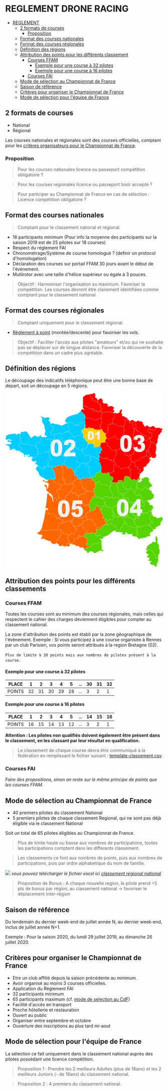 # REGLEMENT DRONE RACING

<!-- TOC -->

- [REGLEMENT](#reglement)
  - [2 formats de courses](#2-formats-de-courses)
    - [Proposition](#proposition)
  - [Format des courses nationales](#format-des-courses-nationale)
  - [Format des courses régionales](#format-des-courses-régionale)
  - [Définition des régions](#définition-des-régions)
  - [Attribution des points pour les différents classement](#attribution-des-points-pour-les-différents-classement)
    - [Courses FFAM](#courses-ffam)
      - [Exemple pour une course à 32 pilotes](#exemple-pour-une-course-à-32-pilotes)
      - [Exemple pour une course à 16 pilotes](#exemple-pour-une-course-à-16-pilotes)
    - [Courses FAI](#courses-fai)
  - [Mode de sélection au Championnat de France](#mode-de-sélection-au-championnat-de-france)
  - [Saison de référence](#saison-de-référence)
  - [Critères pour organiser le Championnat de France](#critères-pour-organiser-le-championnat-de-france)
  - [Mode de sélection pour l'équipe de France](#mode-de-sélection-pour-léquipe-de-france)

<!-- /TOC -->

## 2 formats de courses

- National
- Régional

Les courses nationales et régionales sont des courses officielles, comptant pour les [critères organisateurs pour le Championnat de France](#critere-pour-organiser-le-championnat-de-france).

### Proposition

> Pour les courses nationales licence ou passeport compétition obligatoire ?

> Pour les courses regionales licence ou passeport loisir accepté ?

> Pour participer au Championnat de France en cas de sélection : Licence compétition obligatoire ?

## Format des courses nationales

> Comptant pour le classement national et régional.

- 16 participants minimum (Pour info la moyenne des participants sur la saison 2019 est de 25 pilotes sur 18 courses)
-	Respect du réglement FAI
-	Chronométrage/Système de course homologué ? (definir un protocol d'homologation)
- Déclaration des courses sur portail FFAM 30 jours avant le début de l'évènement.
- Mutlirotor avec une taille d'hélice supérieur ou égale à 3 pouces.

> Objectif : Harmoniser l'organisation au maximum. Favoriser la compétition. Les courses devront être clairement identifiées comme comptant pour le classement national.

## Format des courses régionales

> Comptant uniquement pour le classement régional.

-	[Règlement à point](reglement-a-point.md) (montée/descente) pour favoriser les vols.

> Objectif : Faciliter l'accès aux pilotes "amateurs" et/ou qui ne souhaite pas se déplacer sur de longue distance. Favoriser la découverte de la compétition dans un cadre plus agréable.

## Définition des régions

Le découpage des indicatifs téléphonique peut être une bonne base de départ, soit un découpage en 5 régions.

![](images/decoupage-regional.png)

## Attribution des points pour les différents classements

### Courses FFAM

Toutes les courses sont au minimum des courses régionales, mais celles qui respectent le cahier des charges deviennent éligibles pour compter au classement national.

La zone d'attribution des points est établi par la zone géographique de l'évènement. Exemple : Si vous participez à une course organisée à Rennes par un club Parisien, vos points seront attribués à la region Bretagne (02).

```Plus de limite à 20 points mais aux nombres de pilotes présent à la course.```

#### Exemple pour une course à 32 pilotes

PLACE | 1 | 2 | 3 | 4 | 5 | ... | 30 | 31 | 32
-- | -- | -- | -- | -- | -- | -- | -- | -- | --
POINTS | 32 | 31 | 30 | 29| 28 | ... | 3 | 2 | 1

#### Exemple pour une course à 16 pilotes

PLACE | 1 | 2 | 3 | 4 | 5 | ... | 14 | 15 | 16
-- | -- | -- | -- | -- | -- | -- | -- | -- | --
POINTS | 16 | 15 | 14 | 13| 12 | ... | 3 | 2 | 1

**Attention : Les pilotes non qualifiés doivent également être présent dans le classement, en les classant par leur résultat en qualification.**

> Le classement de chaque course devra être communiqué à la fédération en remplissant le fichier suivant : [template-classement.csv](fichiers/template-classement.csv).

### Courses FAI

*Faire des propositions, sinon on reste sur le même principe de points que les courses FFAM.*

## Mode de sélection au Championnat de France

- 40 premiers pilotes du classement National
- 5 premiers pilotes de chaque classement Regional, qui ne sont pas déjà éligible via le classement National

Soit un total de 65 pilotes éligibles au Championnat de France.

> Plus de limite haute ou basse aux nombres de participations, toutes les participations comptent dans les differents classement.

> Les classements ce font aux nombres de points, puis aux nombres de participations, puis par ordre alphabetique du nom de famille.

![](images/exemple-tableau-regional-national.jpg)
_vous pouvez télécharger le fichier excel ici [classement régional national](fichiers/classement_regional_national.xlsx)_

> Proposition de Bonus : A chaque nouvelle region, le pilote prend +5 pts de bonus par région, au classement national -> favoriser le déplacement inter-région

## Saison de référence

Du lendemain du dernier week-end de juillet année N, au dernier week-end, inclus de juillet année N+1.

Exemple : Pour la saison 2020, du lundi 29 juillet 2019, au dimanche 26 juillet 2020.

## Critères pour organiser le Championnat de France

- Etre un club affilié depuis la saison précédente au minimum.
- Avoir organisé au moins 3 courses officielles.
- Application du Réglement FAI
- 32 participants minimum
- 65 participants maximum (cf. [mode de selection au CdF](#mode-de-selection-au-championnat-de-france))
- Facilité d'accès en transport
- Proche hôtellerie et restauration
- Ouvert au public
- Organiser entre septembre et octobre
- Ouverture des inscriptions au plus tard mi-aout

## Mode de sélection pour l'équipe de France

La sélection ce fait uniquement dans le classement national auprès des pilotes possédant une licence compétition.

>Proposition 1 : Prendre les 2 meilleurs Adultes (plus de 18ans) et les 2 meilleurs Juniors (- de 18ans) du classement national.

>Proposition 2 : 4 premiers du classement national.
